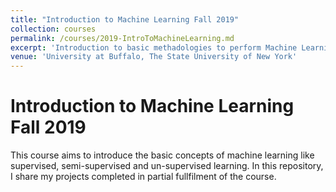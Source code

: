 ```yaml
---
title: "Introduction to Machine Learning Fall 2019"
collection: courses
permalink: /courses/2019-IntroToMachineLearning.md
excerpt: 'Introduction to basic methadologies to perform Machine Learning'
venue: 'University at Buffalo, The State University of New York'
---
```

# Introduction to Machine Learning Fall 2019

This course aims to introduce the basic concepts of machine learning like supervised, semi-supervised and un-supervised learning.
In this repository, I share my projects completed in partial fullfilment of the course.
